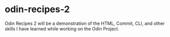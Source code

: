 # odin-recipes-2
Odin Recipes 2 will be a demonstration of the HTML, Commit, CLI, and other skills I have learned while working on the Odin Project. 